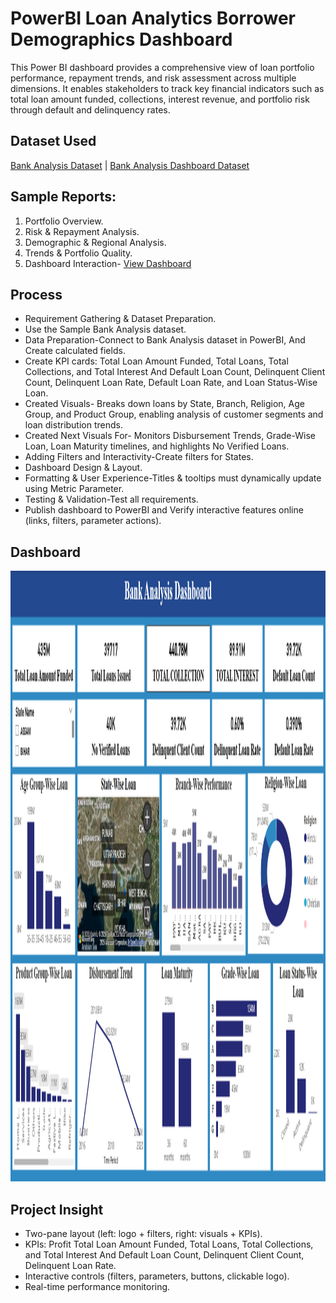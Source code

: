 # PowerBI Loan Analytics Borrower Demographics Dashboard
This Power BI dashboard provides a comprehensive view of loan portfolio performance, repayment trends, and risk assessment across multiple dimensions. It enables stakeholders to track key financial indicators such as total loan amount funded, collections, interest revenue, and portfolio risk through default and delinquency rates.

## Dataset Used
<a href= "https://github.com/Bajpai777/PowerBI-Loan-Analytics-Borrower-Demographics-Dashboard/blob/main/Cleaned%20Bank%20Analysis%20Data.xlsx">Bank Analysis Dataset</a> | <a href= "https://github.com/Bajpai777/PowerBI-Loan-Analytics-Borrower-Demographics-Dashboard/blob/main/Bank%20Analysis%20Dashboard.pbix">Bank Analysis Dashboard Dataset</a>

## Sample Reports:
1. Portfolio Overview.
2. Risk & Repayment Analysis.
3. Demographic & Regional Analysis.
4. Trends & Portfolio Quality.
5. Dashboard Interaction- <a href= "https://github.com/Bajpai777/PowerBI-Loan-Analytics-Borrower-Demographics-Dashboard/blob/main/PowerBI%20Bank%20Analysis%20Dashboard.png">View Dashboard</a>

## Process
- Requirement Gathering & Dataset Preparation.
- Use the Sample Bank Analysis dataset.
- Data Preparation-Connect to Bank Analysis dataset in PowerBI, And Create calculated fields.
- Create KPI cards: Total Loan Amount Funded, Total Loans, Total Collections, and Total Interest And Default Loan Count, Delinquent Client Count, Delinquent Loan Rate, Default Loan Rate, and Loan Status-Wise Loan.
- Created Visuals- Breaks down loans by State, Branch, Religion, Age Group, and Product Group, enabling analysis of customer segments and loan distribution trends.
- Created Next Visuals For- Monitors Disbursement Trends, Grade-Wise Loan, Loan Maturity timelines, and highlights No Verified Loans.
- Adding Filters and Interactivity-Create filters for States.
- Dashboard Design & Layout.
- Formatting & User Experience-Titles & tooltips must dynamically update using Metric Parameter.
- Testing & Validation-Test all requirements.
- Publish dashboard to PowerBI and Verify interactive features online (links, filters, parameter actions).

## Dashboard
<img width="1917" height="977" alt="Bank Analysis Dashboard" src="https://github.com/Bajpai777/PowerBI-Loan-Analytics-Borrower-Demographics-Dashboard/blob/main/PowerBI%20Bank%20Analysis%20Dashboard.png" />

## Project Insight
- Two-pane layout (left: logo + filters, right: visuals + KPIs).
- KPIs: Profit Total Loan Amount Funded, Total Loans, Total Collections, and Total Interest And Default Loan Count, Delinquent Client Count, Delinquent Loan Rate.
- Interactive controls (filters, parameters, buttons, clickable logo).
- Real-time performance monitoring.
